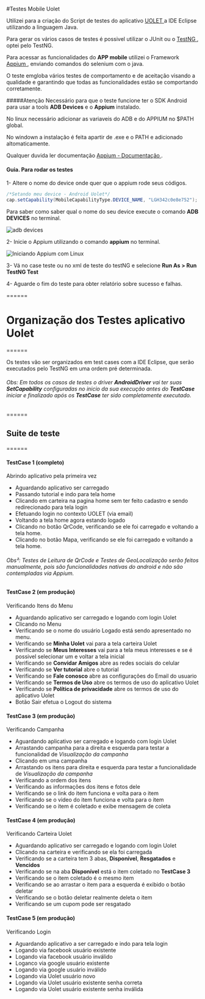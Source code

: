 
#Testes Mobile Uolet

Utilizei para a criação do Script de testes do aplicativo [ UOLET ](https://uolet.com/) a IDE Eclipse utilizando a linguagem Java.

Para gerar os vários casos de testes é possivel utilizar o JUnit ou o [ TestNG ](http://testng.org/doc/index.html), optei pelo TestNG.

Para acessar as funcionalidades do **APP mobile** utilizei o Framework [ Appium ](http://appium.io/), enviando comandos do selenium com o java.

O teste emgloba vários testes de comportamento e de aceitação visando a qualidade e garantindo que todas as funcionalidades estão se comportando corretamente.

#####Atenção
Necessário para que o teste funcione ter o SDK Android para usar a tools **ADB Devices** e o **Appium** instalado.

No linux necessário adicionar as variaveis do ADB e do APPIUM no $PATH global.

No windown a instalação é feita apartir de .exe e o PATH e adicionado altomaticamente. 

Qualquer duvida ler documentação [ Appium - Documentação ](http://appium.io/documentation.html?lang=pt) .

#### Guia. Para rodar os testes
1- Altere o nome do device onde quer que o appium rode seus códigos.

```java
/*Setando meu device - Android Uolet*/
cap.setCapability(MobileCapabilityType.DEVICE_NAME, "LGH342c0e8e752"); 
```

Para saber como saber qual o nome do seu device execute o comando **ADB DEVICES** no terminal.

![adb devices](https://github.com/worldvini/Uolet-Mobile-Tests-using-Appium/img/runadbdvices.png "Verificando device conectado via adb devices")


2- Inicie o Appium utilizando o comando **appium** no terminal.


![Iniciando Appium com Linux](https://github.com/worldvini/Uolet-Mobile-Tests-using-Appium/img/rumappium.png "Iniciando appium com linux") 


3- Vá no case teste ou no xml de teste do testNG e selecione **Run As > Run TestNG Test**


4- Aguarde o fim do teste para obter relatório sobre sucesso e falhas.

======



# Organização dos Testes aplicativo Uolet
======

Os testes vão ser organizados em test cases com a IDE Eclipse, que serão executados pelo TestNG em uma ordem pré determinada.

###### Obs: Em todos os casos de testes o driver **AndroidDriver** vai ter suas **SetCapability** configuradas no inicio da sua execução antes do **TestCase** iniciar e finalizado após os **TestCase** ter sido *completamente* executado.
======

## Suite de teste
======

#### TestCase 1 (completo)

Abrindo aplicativo pela primeira vez

* Aguardando aplicativo ser carregado
* Passando tutorial e indo para tela home
* Clicando em carteira na pagina home sem ter feito cadastro e sendo redirecionado para tela login
* Efetuando login no contexto UOLET (via email)
* Voltando a tela home agora estando logado
* Clicando no botão QrCode, verificando se ele foi carregado e voltando a tela home.
* Clicando no botão Mapa, verificando se ele foi carregado e voltando a tela home.

###### Obs²: Testes de Leitura de QrCode e Testes de GeoLocalização serão feitos manualmente, pois são funcionalidades nativas do android e não são contempladas via Appium.


#### TestCase 2 (em produção)

Verificando Itens do Menu

* Aguardando aplicativo ser carregado e logando com login Uolet
* Clicando no Menu
* Verificando se o nome do usuário Logado está sendo apresentado no menu.
* Verificando se **Minha Uolet** vai para a tela carteira Uolet
* Verificando se **Meus Interesses** vai para a tela meus interesses e se é possivel selecionar um e voltar a tela inicial
* Verificando se **Convidar Amigos** abre as redes sociais do celular
* Verificando se **Ver tutorial** abre o tutorial
* Verificando se **Fale conosco** abre as configurações do Email do usuario
* Verificando se **Termos de Uso** abre os termos de uso do aplicativo Uolet
* Verificando se **Política de privacidade** abre os termos de uso do aplicativo Uolet
* Botão Sair efetua o Logout do sistema


#### TestCase 3 (em produção)

Verificando Campanha

* Aguardando aplicativo ser carregado e logando com login Uolet
* Arrastando campanha para a direita e esquerda para testar a funcionalidad de *Visualização da campanha*
* Clicando em uma campanha
* Arrastando os itens para direita e esquerda para testar a funcionalidade de *Visualização da campanha*
* Verificando a ordem dos itens
* Verificando as informações dos itens e fotos dele
* Verificando se o link do item funciona e volta para o item
* Verificando se o video do item funciona e volta para o item
* Verificando se o item é coletado e exibe mensagem de coleta


#### TestCase 4 (em produção)

Verificando Carteira Uolet

* Aguardando aplicativo ser carregado e logando com login Uolet
* Clicando na carteira e verificando se ela foi carregada
* Verificando se a carteira tem 3 abas, **Disponível**, **Resgatados** e **Vencidos**
* Verificando se na aba **Disponível** está o item coletado no **TestCase 3**
* Verificando se o item coletado é o mesmo item 
* Verificando se ao arrastar o item para a esquerda é exibido o botão deletar
* Verificando se o botão deletar realmente deleta o item
* Verificando se um cupom pode ser resgatado


#### TestCase 5 (em produção)

Verificando Login

* Aguardando aplicativo a ser carregado e indo para tela login
* Logando via facebook usuário existente
* Logando via facebook usuário inválido
* Loganco via google usuário existente
* Logando via google usuário inválido
* Logando via Uolet usuário novo
* Logando via Uolet usuário existente senha correta
* Logando via Uolet usuário existente senha inválida






	